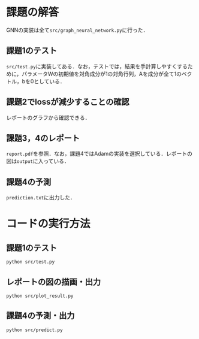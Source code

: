 # 課題の解答
GNNの実装は全て`src/graph_neural_network.py`に行った．
## 課題1のテスト
`src/test.py`に実装してある．なお，テストでは，結果を手計算しやすくするために，パラメータWの初期値を対角成分が1の対角行列，Aを成分が全て1のベクトル，bを0としている．
## 課題2でlossが減少することの確認
レポートのグラフから確認できる．
## 課題3，4のレポート
`report.pdf`を参照．なお，課題4ではAdamの実装を選択している．レポートの図は`output`に入っている． 
## 課題4の予測
`prediction.txt`に出力した．

# コードの実行方法
## 課題1のテスト
```
python src/test.py
```
## レポートの図の描画・出力
```
python src/plot_result.py
```
## 課題4の予測・出力
```
python src/predict.py
```
